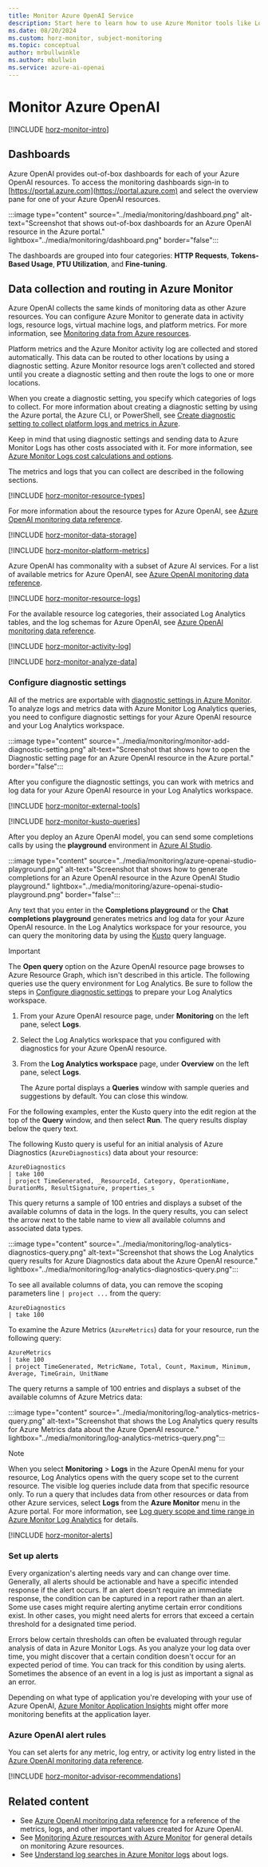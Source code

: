 ```yaml
---
title: Monitor Azure OpenAI Service
description: Start here to learn how to use Azure Monitor tools like Log Analytics to capture and analyze metrics and data logs for your Azure OpenAI Service.
ms.date: 08/20/2024
ms.custom: horz-monitor, subject-monitoring
ms.topic: conceptual
author: mrbullwinkle
ms.author: mbullwin
ms.service: azure-ai-openai
---
```


# Monitor Azure OpenAI

[!INCLUDE [horz-monitor-intro](~/reusable-content/ce-skilling/azure/includes/azure-monitor/horizontals/horz-monitor-intro.md)]

## Dashboards

Azure OpenAI provides out-of-box dashboards for each of your Azure OpenAI resources. To access the monitoring dashboards sign-in to [https://portal.azure.com](https://portal.azure.com) and select the overview pane for one of your Azure OpenAI resources.

:::image type="content" source="../media/monitoring/dashboard.png" alt-text="Screenshot that shows out-of-box dashboards for an Azure OpenAI resource in the Azure portal." lightbox="../media/monitoring/dashboard.png" border="false":::

The dashboards are grouped into four categories: **HTTP Requests**, **Tokens-Based Usage**, **PTU Utilization**, and **Fine-tuning**.

## Data collection and routing in Azure Monitor

Azure OpenAI collects the same kinds of monitoring data as other Azure resources. You can configure Azure Monitor to generate data in activity logs, resource logs, virtual machine logs, and platform metrics. For more information, see [Monitoring data from Azure resources](/azure/azure-monitor/essentials/monitor-azure-resource#monitoring-data-from-azure-resources).

Platform metrics and the Azure Monitor activity log are collected and stored automatically. This data can be routed to other locations by using a diagnostic setting. Azure Monitor resource logs aren't collected and stored until you create a diagnostic setting and then route the logs to one or more locations.

When you create a diagnostic setting, you specify which categories of logs to collect. For more information about creating a diagnostic setting by using the Azure portal, the Azure CLI, or PowerShell, see [Create diagnostic setting to collect platform logs and metrics in Azure](/azure/azure-monitor/platform/diagnostic-settings).

Keep in mind that using diagnostic settings and sending data to Azure Monitor Logs has other costs associated with it. For more information, see [Azure Monitor Logs cost calculations and options](/azure/azure-monitor/logs/cost-logs).

The metrics and logs that you can collect are described in the following sections.

[!INCLUDE [horz-monitor-resource-types](~/reusable-content/ce-skilling/azure/includes/azure-monitor/horizontals/horz-monitor-resource-types.md)]

For more information about the resource types for Azure OpenAI, see [Azure OpenAI monitoring data reference](../monitor-openai-reference.md).

[!INCLUDE [horz-monitor-data-storage](~/reusable-content/ce-skilling/azure/includes/azure-monitor/horizontals/horz-monitor-data-storage.md)]

[!INCLUDE [horz-monitor-platform-metrics](~/reusable-content/ce-skilling/azure/includes/azure-monitor/horizontals/horz-monitor-platform-metrics.md)]

Azure OpenAI has commonality with a subset of Azure AI services. For a list of available metrics for Azure OpenAI, see [Azure OpenAI monitoring data reference](../monitor-openai-reference.md#metrics).

<!-- ## OPTIONAL [TODO-replace-with-service-name] metrics
If your service uses any non-Azure Monitor based metrics, add the following include and more information.
[!INCLUDE [horz-monitor-custom-metrics](~/reusable-content/ce-skilling/azure/includes/azure-monitor/horizontals/horz-monitor-non-monitor-metrics.md)] -->

[!INCLUDE [horz-monitor-resource-logs](~/reusable-content/ce-skilling/azure/includes/azure-monitor/horizontals/horz-monitor-resource-logs.md)]

For the available resource log categories, their associated Log Analytics tables, and the log schemas for Azure OpenAI, see [Azure OpenAI monitoring data reference](../monitor-openai-reference.md#resource-logs).

<!-- OPTIONAL. If your service doesn't collect Azure Monitor resource logs, use the following include [!INCLUDE [horz-monitor-no-resource-logs](~/reusable-content/ce-skilling/azure/includes/azure-monitor/horizontals/horz-monitor-no-resource-logs.md)] -->

[!INCLUDE [horz-monitor-activity-log](~/reusable-content/ce-skilling/azure/includes/azure-monitor/horizontals/horz-monitor-activity-log.md)]

[!INCLUDE [horz-monitor-analyze-data](~/reusable-content/ce-skilling/azure/includes/azure-monitor/horizontals/horz-monitor-analyze-data.md)]

### Configure diagnostic settings

All of the metrics are exportable with [diagnostic settings in Azure Monitor](/azure/azure-monitor/essentials/diagnostic-settings). To analyze logs and metrics data with Azure Monitor Log Analytics queries, you need to configure diagnostic settings for your Azure OpenAI resource and your Log Analytics workspace.

:::image type="content" source="../media/monitoring/monitor-add-diagnostic-setting.png" alt-text="Screenshot that shows how to open the Diagnostic setting page for an Azure OpenAI resource in the Azure portal." border="false":::

After you configure the diagnostic settings, you can work with metrics and log data for your Azure OpenAI resource in your Log Analytics workspace.

[!INCLUDE [horz-monitor-external-tools](~/reusable-content/ce-skilling/azure/includes/azure-monitor/horizontals/horz-monitor-external-tools.md)]

[!INCLUDE [horz-monitor-kusto-queries](~/reusable-content/ce-skilling/azure/includes/azure-monitor/horizontals/horz-monitor-kusto-queries.md)]

After you deploy an Azure OpenAI model, you can send some completions calls by using the **playground** environment in [Azure AI Studio](https://oai.azure.com/).

:::image type="content" source="../media/monitoring/azure-openai-studio-playground.png" alt-text="Screenshot that shows how to generate completions for an Azure OpenAI resource in the Azure OpenAI Studio playground." lightbox="../media/monitoring/azure-openai-studio-playground.png" border="false":::

Any text that you enter in the **Completions playground** or the **Chat completions playground** generates metrics and log data for your Azure OpenAI resource. In the Log Analytics workspace for your resource, you can query the monitoring data by using the [Kusto](/azure/data-explorer/kusto/query/) query language.

> [!IMPORTANT]
> The **Open query** option on the Azure OpenAI resource page browses to Azure Resource Graph, which isn't described in this article.
> The following queries use the query environment for Log Analytics. Be sure to follow the steps in [Configure diagnostic settings](#configure-diagnostic-settings) to prepare your Log Analytics workspace.

1. From your Azure OpenAI resource page, under **Monitoring** on the left pane, select **Logs**.
1. Select the Log Analytics workspace that you configured with diagnostics for your Azure OpenAI resource.
1. From the **Log Analytics workspace** page, under **Overview** on the left pane, select **Logs**.

   The Azure portal displays a **Queries** window with sample queries and suggestions by default. You can close this window.

For the following examples, enter the Kusto query into the edit region at the top of the **Query** window, and then select **Run**. The query results display below the query text.

The following Kusto query is useful for an initial analysis of Azure Diagnostics (`AzureDiagnostics`) data about your resource:

```kusto
AzureDiagnostics
| take 100
| project TimeGenerated, _ResourceId, Category, OperationName, DurationMs, ResultSignature, properties_s
```

This query returns a sample of 100 entries and displays a subset of the available columns of data in the logs. In the query results, you can select the arrow next to the table name to view all available columns and associated data types.

:::image type="content" source="../media/monitoring/log-analytics-diagnostics-query.png" alt-text="Screenshot that shows the Log Analytics query results for Azure Diagnostics data about the Azure OpenAI resource." lightbox="../media/monitoring/log-analytics-diagnostics-query.png":::

To see all available columns of data, you can remove the scoping parameters line `| project ...` from the query:

```kusto
AzureDiagnostics
| take 100
```

To examine the Azure Metrics (`AzureMetrics`) data for your resource, run the following query:

```kusto
AzureMetrics
| take 100
| project TimeGenerated, MetricName, Total, Count, Maximum, Minimum, Average, TimeGrain, UnitName
```

The query returns a sample of 100 entries and displays a subset of the available columns of Azure Metrics data:

:::image type="content" source="../media/monitoring/log-analytics-metrics-query.png" alt-text="Screenshot that shows the Log Analytics query results for Azure Metrics data about the Azure OpenAI resource." lightbox="../media/monitoring/log-analytics-metrics-query.png":::

> [!NOTE]
> When you select **Monitoring** > **Logs** in the Azure OpenAI menu for your resource, Log Analytics opens with the query scope set to the current resource. The visible log queries include data from that specific resource only. To run a query that includes data from other resources or data from other Azure services, select **Logs** from the **Azure Monitor** menu in the Azure portal. For more information, see [Log query scope and time range in Azure Monitor Log Analytics](../../../azure-monitor/logs/scope.md) for details.

[!INCLUDE [horz-monitor-alerts](~/reusable-content/ce-skilling/azure/includes/azure-monitor/horizontals/horz-monitor-alerts.md)]

### Set up alerts

Every organization's alerting needs vary and can change over time. Generally, all alerts should be actionable and have a specific intended response if the alert occurs. If an alert doesn't require an immediate response, the condition can be captured in a report rather than an alert. Some use cases might require alerting anytime certain error conditions exist. In other cases, you might need alerts for errors that exceed a certain threshold for a designated time period.

Errors below certain thresholds can often be evaluated through regular analysis of data in Azure Monitor Logs. As you analyze your log data over time, you might discover that a certain condition doesn't occur for an expected period of time. You can track for this condition by using alerts. Sometimes the absence of an event in a log is just as important a signal as an error.

Depending on what type of application you're developing with your use of Azure OpenAI, [Azure Monitor Application Insights](../../../azure-monitor/overview.md) might offer more monitoring benefits at the application layer.

### Azure OpenAI alert rules

You can set alerts for any metric, log entry, or activity log entry listed in the [Azure OpenAI monitoring data reference](../monitor-openai-reference.md).

[!INCLUDE [horz-monitor-advisor-recommendations](~/reusable-content/ce-skilling/azure/includes/azure-monitor/horizontals/horz-monitor-advisor-recommendations.md)]

## Related content

- See [Azure OpenAI monitoring data reference](../monitor-openai-reference.md) for a reference of the metrics, logs, and other important values created for Azure OpenAI.
- See [Monitoring Azure resources with Azure Monitor](/azure/azure-monitor/essentials/monitor-azure-resource) for general details on monitoring Azure resources.
- See [Understand log searches in Azure Monitor logs](../../../azure-monitor/logs/log-query-overview.md) about logs.
